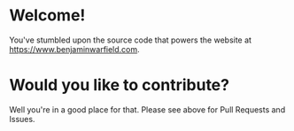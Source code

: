# Welcome!

You've stumbled upon the source code that powers the website at https://www.benjaminwarfield.com.

# Would you like to contribute?

Well you're in a good place for that. Please see above for Pull Requests and Issues.
